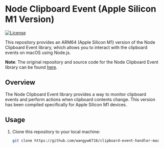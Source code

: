 # Node Clipboard Event (Apple Silicon M1 Version)

[![License](https://img.shields.io/badge/license-MIT-blue.svg)](https://opensource.org/licenses/MIT)

This repository provides an ARM64 (Apple Silicon M1) version of the Node Clipboard Event library, which allows you to interact with the clipboard events on macOS using Node.js.

**Note**: The original repository and source code for the Node Clipboard Event library can be found [here](https://github.com/sudhakar3697/node-clipboard-event).

## Overview

The Node Clipboard Event library provides a way to monitor clipboard events and perform actions when clipboard contents change. This version has been compiled specifically for Apple Silicon M1 devices.

## Usage

1. Clone this repository to your local machine:

   ```bash
   git clone https://github.com/wangyw6716/clipboard-event-handler-mac-apple-silicon-arm64-M1

